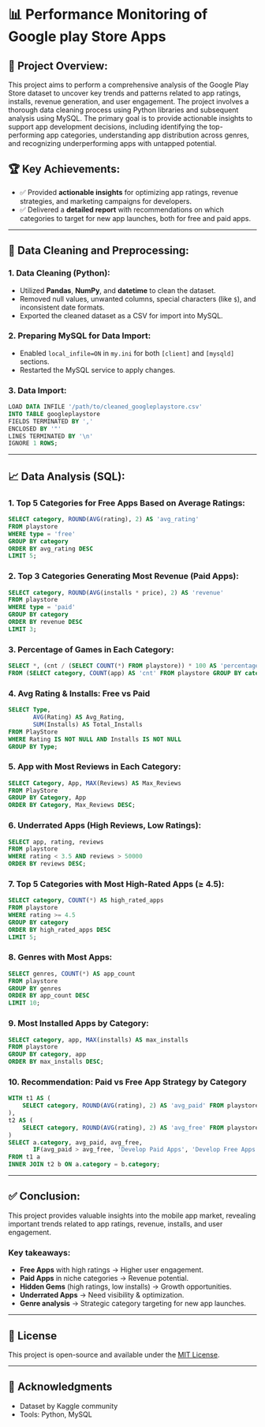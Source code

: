 # 📊 Performance Monitoring of Google play Store Apps

## 📌 Project Overview:
This project aims to perform a comprehensive analysis of the Google Play Store dataset to uncover key trends and patterns related to app ratings, installs, revenue generation, and user engagement. The project involves a thorough data cleaning process using Python libraries and subsequent analysis using MySQL. The primary goal is to provide actionable insights to support app development decisions, including identifying the top-performing app categories, understanding app distribution across genres, and recognizing underperforming apps with untapped potential.

## 🏆 Key Achievements:
- ✅ Provided **actionable insights** for optimizing app ratings, revenue strategies, and marketing campaigns for developers.
- ✅ Delivered a **detailed report** with recommendations on which categories to target for new app launches, both for free and paid apps.

---

## 🧹 Data Cleaning and Preprocessing:

### 1. Data Cleaning (Python):
- Utilized **Pandas**, **NumPy**, and **datetime** to clean the dataset.
- Removed null values, unwanted columns, special characters (like `$`), and inconsistent date formats.
- Exported the cleaned dataset as a CSV for import into MySQL.

### 2. Preparing MySQL for Data Import:
- Enabled `local_infile=ON` in `my.ini` for both `[client]` and `[mysqld]` sections.
- Restarted the MySQL service to apply changes.

### 3. Data Import:
```sql
LOAD DATA INFILE '/path/to/cleaned_googleplaystore.csv'
INTO TABLE googleplaystore
FIELDS TERMINATED BY ',' 
ENCLOSED BY '"'
LINES TERMINATED BY '\n'
IGNORE 1 ROWS;
```

---

## 📈 Data Analysis (SQL):

### 1. Top 5 Categories for Free Apps Based on Average Ratings:
```sql
SELECT category, ROUND(AVG(rating), 2) AS 'avg_rating'
FROM playstore
WHERE type = 'free'
GROUP BY category
ORDER BY avg_rating DESC
LIMIT 5;
```

### 2. Top 3 Categories Generating Most Revenue (Paid Apps):
```sql
SELECT category, ROUND(AVG(installs * price), 2) AS 'revenue'
FROM playstore
WHERE type = 'paid'
GROUP BY category
ORDER BY revenue DESC
LIMIT 3;
```

### 3. Percentage of Games in Each Category:
```sql
SELECT *, (cnt / (SELECT COUNT(*) FROM playstore)) * 100 AS 'percentage'
FROM (SELECT category, COUNT(app) AS 'cnt' FROM playstore GROUP BY category) t;
```

### 4. Avg Rating & Installs: Free vs Paid
```sql
SELECT Type,
       AVG(Rating) AS Avg_Rating,
       SUM(Installs) AS Total_Installs
FROM PlayStore
WHERE Rating IS NOT NULL AND Installs IS NOT NULL
GROUP BY Type;
```

### 5. App with Most Reviews in Each Category:
```sql
SELECT Category, App, MAX(Reviews) AS Max_Reviews
FROM PlayStore
GROUP BY Category, App
ORDER BY Category, Max_Reviews DESC;
```

### 6. Underrated Apps (High Reviews, Low Ratings):
```sql
SELECT app, rating, reviews
FROM playstore
WHERE rating < 3.5 AND reviews > 50000
ORDER BY reviews DESC;
```

### 7. Top 5 Categories with Most High-Rated Apps (≥ 4.5):
```sql
SELECT category, COUNT(*) AS high_rated_apps
FROM playstore
WHERE rating >= 4.5
GROUP BY category
ORDER BY high_rated_apps DESC
LIMIT 5;
```

### 8. Genres with Most Apps:
```sql
SELECT genres, COUNT(*) AS app_count
FROM playstore
GROUP BY genres
ORDER BY app_count DESC
LIMIT 10;
```

### 9. Most Installed Apps by Category:
```sql
SELECT category, app, MAX(installs) AS max_installs
FROM playstore
GROUP BY category, app
ORDER BY max_installs DESC;
```

### 10. Recommendation: Paid vs Free App Strategy by Category
```sql
WITH t1 AS (
    SELECT category, ROUND(AVG(rating), 2) AS 'avg_paid' FROM playstore WHERE type = 'paid' GROUP BY category
),
t2 AS (
    SELECT category, ROUND(AVG(rating), 2) AS 'avg_free' FROM playstore WHERE type = 'free' GROUP BY category
)
SELECT a.category, avg_paid, avg_free,
       IF(avg_paid > avg_free, 'Develop Paid Apps', 'Develop Free Apps') AS 'decision'
FROM t1 a
INNER JOIN t2 b ON a.category = b.category;
```

---

## ✅ Conclusion:
This project provides valuable insights into the mobile app market, revealing important trends related to app ratings, revenue, installs, and user engagement.

### Key takeaways:
- **Free Apps** with high ratings → Higher user engagement.
- **Paid Apps** in niche categories → Revenue potential.
- **Hidden Gems** (high ratings, low installs) → Growth opportunities.
- **Underrated Apps** → Need visibility & optimization.
- **Genre analysis** → Strategic category targeting for new app launches.


---

## 📄 License

This project is open-source and available under the [MIT License](LICENSE).

---

## 🙌 Acknowledgments

- Dataset by Kaggle community
- Tools: Python, MySQL



